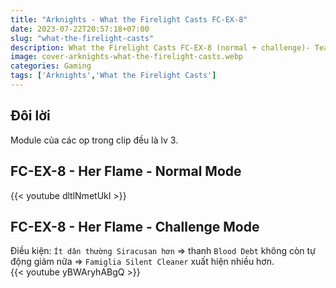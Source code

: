 ```yaml
---
title: "Arknights - What the Firelight Casts FC-EX-8"
date: 2023-07-22T20:57:18+07:00
slug: "what-the-firelight-casts"
description: What the Firelight Casts FC-EX-8 (normal + challenge)- Team
image: cover-arknights-what-the-firelight-casts.webp
categories: Gaming
tags: ['Arknights','What the Firelight Casts']
---
```

## Đôi lời  
Module của các op trong clip đều là lv 3.
## FC-EX-8 - Her Flame - Normal Mode  
{{< youtube dltlNmetUkI >}}  
## FC-EX-8 - Her Flame - Challenge Mode  
Điều kiện: `Ít dân thường Siracusan hơn` => thanh `Blood Debt` không còn tự động giảm nữa => `Famiglia Silent Cleaner` xuất hiện nhiều hơn.  
{{< youtube yBWAryhABgQ >}}  
